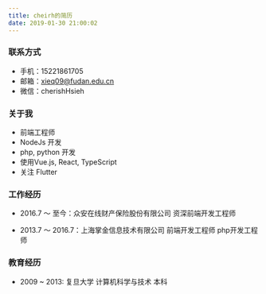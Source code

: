 ```yaml
---
title: cheirh的简历
date: 2019-01-30 21:00:02
---
```


### 联系方式
- 手机：15221861705
- 邮箱：<xieq09@fudan.edu.cn>
- 微信：cherishHsieh

### 关于我
- 前端工程师
- NodeJs 开发
- php, python 开发
- 使用Vue.js, React, TypeScript
- 关注 Flutter

### 工作经历
- 2016.7 ～ 至今：众安在线财产保险股份有限公司
  资深前端开发工程师

- 2013.7 ～ 2016.7：上海掌金信息技术有限公司
  前端开发工程师
  php开发工程师

### 教育经历
- 2009 ~ 2013: 复旦大学 计算机科学与技术 本科
